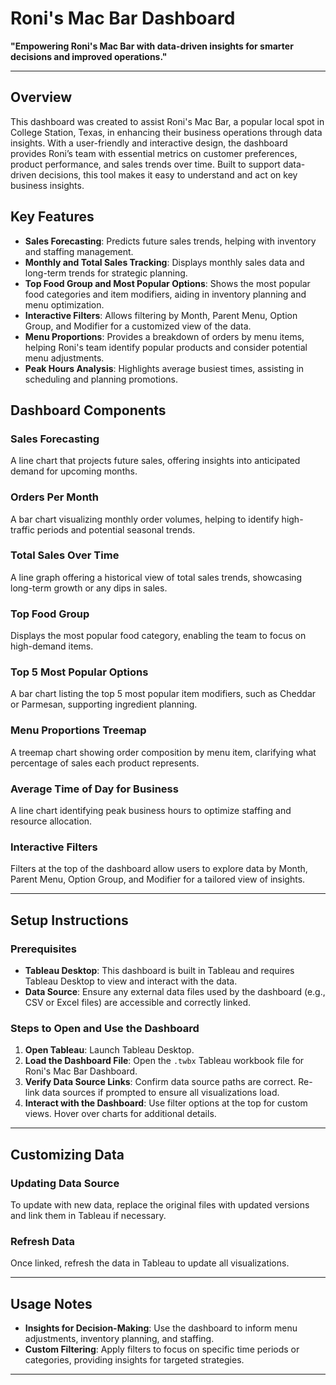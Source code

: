 # Roni's Mac Bar Dashboard
**"Empowering Roni's Mac Bar with data-driven insights for smarter decisions and improved operations."**

---

## Overview
This dashboard was created to assist Roni's Mac Bar, a popular local spot in College Station, Texas, in enhancing their business operations through data insights. With a user-friendly and interactive design, the dashboard provides Roni’s team with essential metrics on customer preferences, product performance, and sales trends over time. Built to support data-driven decisions, this tool makes it easy to understand and act on key business insights.

## Key Features

- **Sales Forecasting**: Predicts future sales trends, helping with inventory and staffing management.
- **Monthly and Total Sales Tracking**: Displays monthly sales data and long-term trends for strategic planning.
- **Top Food Group and Most Popular Options**: Shows the most popular food categories and item modifiers, aiding in inventory planning and menu optimization.
- **Interactive Filters**: Allows filtering by Month, Parent Menu, Option Group, and Modifier for a customized view of the data.
- **Menu Proportions**: Provides a breakdown of orders by menu items, helping Roni's team identify popular products and consider potential menu adjustments.
- **Peak Hours Analysis**: Highlights average busiest times, assisting in scheduling and planning promotions.

## Dashboard Components

### Sales Forecasting
A line chart that projects future sales, offering insights into anticipated demand for upcoming months.

### Orders Per Month
A bar chart visualizing monthly order volumes, helping to identify high-traffic periods and potential seasonal trends.

### Total Sales Over Time
A line graph offering a historical view of total sales trends, showcasing long-term growth or any dips in sales.

### Top Food Group
Displays the most popular food category, enabling the team to focus on high-demand items.

### Top 5 Most Popular Options
A bar chart listing the top 5 most popular item modifiers, such as Cheddar or Parmesan, supporting ingredient planning.

### Menu Proportions Treemap
A treemap chart showing order composition by menu item, clarifying what percentage of sales each product represents.

### Average Time of Day for Business
A line chart identifying peak business hours to optimize staffing and resource allocation.

### Interactive Filters
Filters at the top of the dashboard allow users to explore data by Month, Parent Menu, Option Group, and Modifier for a tailored view of insights.

---

## Setup Instructions

### Prerequisites
- **Tableau Desktop**: This dashboard is built in Tableau and requires Tableau Desktop to view and interact with the data.
- **Data Source**: Ensure any external data files used by the dashboard (e.g., CSV or Excel files) are accessible and correctly linked.

### Steps to Open and Use the Dashboard
1. **Open Tableau**: Launch Tableau Desktop.
2. **Load the Dashboard File**: Open the `.twbx` Tableau workbook file for Roni's Mac Bar Dashboard.
3. **Verify Data Source Links**: Confirm data source paths are correct. Re-link data sources if prompted to ensure all visualizations load.
4. **Interact with the Dashboard**: Use filter options at the top for custom views. Hover over charts for additional details.

---

## Customizing Data

### Updating Data Source
To update with new data, replace the original files with updated versions and link them in Tableau if necessary.

### Refresh Data
Once linked, refresh the data in Tableau to update all visualizations.

---

## Usage Notes
- **Insights for Decision-Making**: Use the dashboard to inform menu adjustments, inventory planning, and staffing.
- **Custom Filtering**: Apply filters to focus on specific time periods or categories, providing insights for targeted strategies.

---
